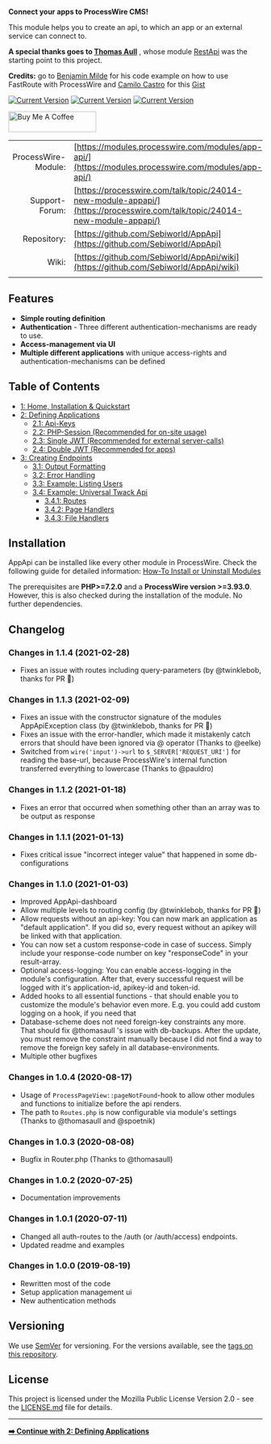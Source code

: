 **Connect your apps to ProcessWire CMS!**

This module helps you to create an api, to which an app or an external service can connect to.

**A special thanks goes to [Thomas Aull](https://github.com/thomasaull)** , whose module [RestApi](https://modules.processwire.com/modules/rest-api/) was the starting point to this project.

**Credits:** go to [Benjamin Milde](https://github.com/LostKobrakai) for his code example on how to use FastRoute with ProcessWire and [Camilo Castro](https://gist.github.com/clsource) for this [Gist](https://gist.github.com/clsource/dc7be74afcbfc5fe752c)

[![Current Version](https://img.shields.io/github/v/tag/Sebiworld/AppApi?label=Current%20Version)](https://img.shields.io/github/v/tag/Sebiworld/AppApi?label=Current%20Version) [![Current Version](https://img.shields.io/github/issues-closed-raw/Sebiworld/AppApi?color=%2356d364)](https://img.shields.io/github/issues-closed-raw/Sebiworld/AppApi?color=%2356d364) [![Current Version](https://img.shields.io/github/issues-raw/Sebiworld/AppApi)](https://img.shields.io/github/issues-raw/Sebiworld/AppApi)

<a href="https://www.buymeacoffee.com/Sebi.dev" target="_blank"><img src="https://cdn.buymeacoffee.com/buttons/default-orange.png" alt="Buy Me A Coffee" height="41" width="174"></a>

| | |
| ------------------: | -------------------------------------------------------------------------- |
| ProcessWire-Module: | [https://modules.processwire.com/modules/app-api/](https://modules.processwire.com/modules/app-api/)                                                                    |
|      Support-Forum: | [https://processwire.com/talk/topic/24014-new-module-appapi/](https://processwire.com/talk/topic/24014-new-module-appapi/)                                                                      |
|         Repository: | [https://github.com/Sebiworld/AppApi](https://github.com/Sebiworld/AppApi) |
| Wiki: | [https://github.com/Sebiworld/AppApi/wiki](https://github.com/Sebiworld/AppApi/wiki) |
| | |

<a name="features"></a>

## Features

- **Simple routing definition**
- **Authentication** - Three different authentication-mechanisms are ready to use.
- **Access-management via UI**
- **Multiple different applications** with unique access-rights and authentication-mechanisms can be defined

## Table of Contents

- [1: Home, Installation & Quickstart](https://github.com/Sebiworld/AppApi/wiki)
- [2: Defining Applications](https://github.com/Sebiworld/AppApi/wiki/2.0:-Defining-Applications)
  - [2.1: Api-Keys](https://github.com/Sebiworld/AppApi/wiki/2.1:-Api-Keys)
  - [2.2: PHP-Session (Recommended for on-site usage)](https://github.com/Sebiworld/AppApi/wiki/2.2:-PHP-Session)
  - [2.3: Single JWT (Recommended for external server-calls)](https://github.com/Sebiworld/AppApi/wiki/2.3:-Single-JWT)
  - [2.4: Double JWT (Recommended for apps)](https://github.com/Sebiworld/AppApi/wiki/2.4:-Double-JWT)
- [3: Creating Endpoints](https://github.com/Sebiworld/AppApi/wiki/3.0:-Creating-Endpoints)
  - [3.1: Output Formatting](https://github.com/Sebiworld/AppApi/wiki/3.1:-Output-Formatting)
  - [3.2: Error Handling](https://github.com/Sebiworld/AppApi/wiki/3.2:-Error-Handling)
  - [3.3: Example: Listing Users](https://github.com/Sebiworld/AppApi/wiki/3.3:-Example:-Listing-Users)
  - [3.4: Example: Universal Twack Api](https://github.com/Sebiworld/AppApi/wiki/3.4:-Example:-Universal-Twack-Api)
    - [3.4.1: Routes](https://github.com/Sebiworld/AppApi/wiki/3.4:-Example:-Universal-Twack-Api#example2-routes)
    - [3.4.2: Page Handlers](https://github.com/Sebiworld/AppApi/wiki/3.4:-Example:-Universal-Twack-Api#example2-page-handlers)
    - [3.4.3: File Handlers](https://github.com/Sebiworld/AppApi/wiki/3.4:-Example:-Universal-Twack-Api#example2-file-handlers)

<a name="installation"></a>

## Installation

AppApi can be installed like every other module in ProcessWire. Check the following guide for detailed information: [How-To Install or Uninstall Modules](http://modules.processwire.com/install-uninstall/)

The prerequisites are **PHP>=7.2.0** and a **ProcessWire version >=3.93.0**. However, this is also checked during the installation of the module. No further dependencies.


<a name="changelog"></a>

## Changelog

### Changes in 1.1.4 (2021-02-28)
- Fixes an issue with routes including query-parameters (by @twinklebob, thanks for PR 🤗)

### Changes in 1.1.3 (2021-02-09)

- Fixes an issue with the constructor signature of the modules AppApiException class (by @twinklebob, thanks for PR 🤗)
- Fixes an issue with the error-handler, which made it mistakenly catch errors that should have been ignored via @ operator (Thanks to @eelke)
- Switched from `wire('input')->url` to `$_SERVER['REQUEST_URI']` for reading the base-url, because ProcessWire's internal function transferred everything to lowercase (Thanks to @pauldro)

### Changes in 1.1.2 (2021-01-18)

- Fixes an error that occurred when something other than an array was to be output as response

### Changes in 1.1.1 (2021-01-13)

- Fixes critical issue "incorrect integer value" that happened in some db-configurations

### Changes in 1.1.0 (2021-01-03)

- Improved AppApi-dashboard
- Allow multiple levels to routing config (by @twinklebob, thanks for PR 🤗)
- Allow requests without an api-key: You can now mark an application as "default application". If you did so, every request without an apikey will be linked with that application.
- You can now set a custom response-code in case of success. Simply include your response-code number on key "responseCode" in your result-array.
- Optional access-logging: You can enable access-logging in the module's configuration. After that, every successful request will be logged with it's application-id, apikey-id and token-id.
- Added hooks to all essential functions - that should enable you to customize the module's behavior even more. E.g. you could add custom logging on a hook, if you need that
- Database-scheme does not need foreign-key constraints any more. That should fix @thomasaull 's issue with db-backups. After the update, you must remove the constraint manually because I did not find a way to remove the foreign key safely in all database-environments.
- Multiple other bugfixes

### Changes in 1.0.4 (2020-08-17)

- Usage of `ProcessPageView::pageNotFound`-hook to allow other modules and functions to initialize before the api renders.
- The path to `Routes.php` is now configurable via module's settings
(Thanks to @thomasaull and @spoetnik)

### Changes in 1.0.3 (2020-08-08)

- Bugfix in Router.php (Thanks to @thomasaull)

### Changes in 1.0.2 (2020-07-25)

- Documentation improvements

### Changes in 1.0.1 (2020-07-11)

- Changed all auth-routes to the /auth (or /auth/access) endpoints.
- Updated readme and examples

### Changes in 1.0.0 (2019-08-19)

- Rewritten most of the code
- Setup application management ui
- New authentication methods

<a name="versioning"></a>

## Versioning

We use [SemVer](http://semver.org/) for versioning. For the versions available, see the [tags on this repository](https://github.com/Sebiworld/AppApi/tags).

<a name="license"></a>

## License

This project is licensed under the Mozilla Public License Version 2.0 - see the [LICENSE.md](LICENSE.md) file for details.

***


[**:arrow_right: Continue with 2: Defining Applications**](https://github.com/Sebiworld/AppApi/wiki/2.0:-Defining-Applications)
